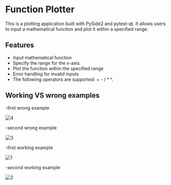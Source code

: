 # Function Plotter

This is a plotting application built with PySide2 and pytest-qt. It allows users to input a mathematical function and plot it within a specified range.

## Features

- Input mathematical function
- Specify the range for the x-axis
- Plot the function within the specified range
- Error handling for invalid inputs
- The following operators are supported: + - / * ^.

## Working VS wrong examples

-first wrong example


![4](https://github.com/mohamedmm9/sw_task_plot_function/assets/76888049/380298ed-783b-4f98-98c5-32050832838d)


-second wrong example


![3](https://github.com/mohamedmm9/sw_task_plot_function/assets/76888049/edbc8d95-9022-4597-83fe-bcc64cdc633e)


-first working example


![1](https://github.com/mohamedmm9/sw_task_plot_function/assets/76888049/1c1025ae-b006-4432-9422-123901dd4cbd)


-second working example


![2](https://github.com/mohamedmm9/sw_task_plot_function/assets/76888049/e452e900-07a7-46fc-8357-001d46c771ab)



